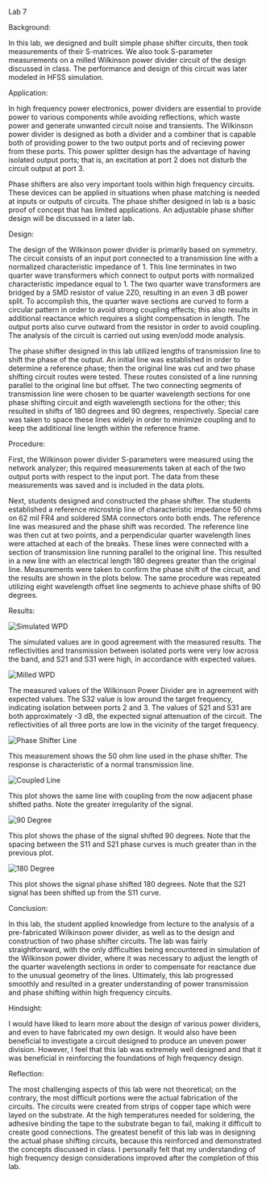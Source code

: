 Lab 7

Background:

In this lab, we designed and built simple phase shifter circuits, then took measurements of
their S-matrices.  We also took S-parameter measurements on a milled Wilkinson power divider
circuit of the design discussed in class.  The performance and design of this circuit was
later modeled in HFSS simulation.

Application:

In high frequency power electronics, power dividers are essential to provide power to various
components while avoiding reflections, which waste power and generate unwanted circuit noise
and transients.  The Wilkinson power divider is designed as both a divider and a combiner that
is capable both of providing power to the two output ports and of recieving power from these
ports.  This power splitter design has the advantage of having isolated output ports; that is,
an excitation at port 2 does not disturb the circuit output at port 3.

Phase shifters are also very important tools within high frequency circuits.  These
devices can be applied in situations when phase matching is needed at inputs or 
outputs of circuits.  The phase shifter designed in lab is a basic proof of concept
that has limited applications.  An adjustable phase shifter design will be discussed
in a later lab.

Design:

The design of the Wilkinson power divider is primarily based on symmetry.  The circuit consists
of an input port connected to a transmission line with a normalized characteristic impedance of 1.
This line terminates in two quarter wave transformers which connect to output ports with normalized
characteristic impedance equal to 1.  The two quarter wave transformers are bridged by a SMD
resistor of value 2Z0, resulting in an even 3 dB power split.  To accomplish this, the quarter
wave sections are curved to form a circular pattern in order to avoid strong coupling effects;
this also results in additional reactance which requires a slight compensation in length.  The
output ports also curve outward from the resistor in order to avoid coupling.  The analysis of
the circuit is carried out using even/odd mode analysis.

The phase shifter designed in this lab utilized lengths of transmission line to shift the phase
of the output.  An initial line was established in order to determine a reference phase; then
the original line was cut and two phase shifting circuit routes were tested.  These routes
consisted of a line running parallel to the original line but offset.  The two connecting
segments of transmission line were chosen to be quarter wavelength sections for one phase
shifting circuit and eigth wavelength sections for the other; this resulted in shifts of 
180 degrees and 90 degrees, respectively.  Special care was taken to space these lines widely in
order to minimize coupling and to keep the additional line length within the reference frame.


Procedure:

First, the Wilkinson power divider S-parameters were measured using the network analyzer;
this required measurements taken at each of the two output ports with respect to the input
port.  The data from these measurements was saved and is included in the data plots.

Next, students designed and constructed the phase shifter.  The students established a reference
microstrip line of characteristic impedance 50 ohms on 62 mil FR4 and soldered SMA connectors 
onto both ends.  The reference line was measured and the phase shift was recorded.  The reference
line was then cut at two points, and a perpendicular quarter wavelength lines were attached at
each of the breaks.  These lines were connected with a section of transmission line running parallel
to the original line.  This resulted in a new line with an electrical length 180 degrees greater
than the original line.  Measurements  were taken to confirm the phase shift of the circuit, and
the results are shown in the plots below.  The same procedure was repeated utilizing eight
wavelength offset line segments to achieve phase shifts of 90 degrees.

Results:

![Simulated WPD](https://github.com/CourseReps/ECEN452-Spring2016/blob/master/Students/derekjanak/Lab7/Simulated_WPD.png)

The simulated values are in good agreement with the measured results.  The reflectivities and transmission between isolated ports were very low across the band, and S21 and S31 were high, in accordance with expected values.

![Milled WPD](https://github.com/CourseReps/ECEN452-Spring2016/blob/master/Students/derekjanak/Lab7/Measured_Milled_WPD.png)

The measured values of the Wilkinson Power Divider are in agreement with expected values.  The S32 value is low around the target frequency, indicating isolation between ports 2 and 3.  The values of S21 and S31 are both approximately -3 dB, the expected signal attenuation of the circuit.  The reflectivities of all three ports are low in the vicinity of the target frequency.

![Phase Shifter Line](https://github.com/CourseReps/ECEN452-Spring2016/blob/master/Students/derekjanak/Lab7/Measured_Phase_Shifter_Line.png)

This measurement shows the 50 ohm line used in the phase shifter.  The response is characteristic of a normal transmission line.

![Coupled Line](https://github.com/CourseReps/ECEN452-Spring2016/blob/master/Students/derekjanak/Lab7/Measured_Phase_Shifter_Line2.png)

This plot shows the same line with coupling from the now adjacent phase shifted paths.  Note the greater irregularity of the signal.

![90 Degree](https://github.com/CourseReps/ECEN452-Spring2016/blob/master/Students/derekjanak/Lab7/Measured_Phase_Shifter_90deg.png)

This plot shows the phase of the signal shifted 90 degrees.  Note that the spacing between the S11 and S21 phase curves is much greater than in the previous plot.

![180 Degree](https://github.com/CourseReps/ECEN452-Spring2016/blob/master/Students/derekjanak/Lab7/Measured_Phase_Shifter_180deg.png)

This plot shows the signal phase shifted 180 degrees.  Note that the S21 signal has been shifted up from the S11 curve.

Conclusion:

In this lab, the student applied knowledge from lecture to the analysis of a pre-fabricated
Wilkinson power divider, as well as to the design and construction of two phase shifter circuits.
The lab was fairly straightforward, with the only difficulties being encountered in simulation
of the Wilkinson power divider, where it was necessary to adjust the length of the quarter
wavelength sections in order to compensate for reactance due to the unusual geometry of the lines.
Ultimately, this lab progressed smoothly and resulted in a greater understanding of power
transmission and phase shifting within high frequency circuits.

Hindsight:

I would have liked to learn more about the design of various power dividers, and even to have
fabricated my own design.  It would also have been beneficial to investigate a circuit designed
to produce an uneven power division.  However, I feel that this lab was extremely well designed
and that it was beneficial in reinforcing the foundations of high frequency design.

Reflection:

The most challenging aspects of this lab were not theoretical; on the contrary, the most
difficult portions were the actual fabrication of the circuits.  The circuits were created
from strips of copper tape which were layed on the substrate.  At the high temperatures needed
for soldering, the adhesive binding the tape to the substrate began to fail, making it difficult
to create good connections.  The greatest benefit of this lab was in designing the actual phase
shifting circuits, because this reinforced and demonstrated the concepts discussed in class.
I personally felt that my understanding of high frequency design considerations improved after
the completion of this lab.
